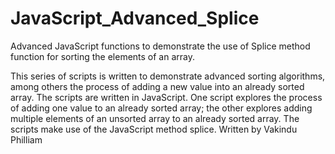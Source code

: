 # JavaScript_Advanced_Splice
Advanced JavaScript functions to demonstrate the use of Splice method function for sorting the elements of an array.

This series of scripts is written to demonstrate advanced sorting algorithms, among others the process of adding a new value into an already sorted array.
The scripts are written in JavaScript.
One script explores the process of adding one value to an already sorted array; the other explores adding multiple elements of an unsorted array to an already sorted array.
The scripts make use of the JavaScript method splice.
Written by Vakindu Philliam


